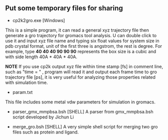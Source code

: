 ## Put some temporary files for sharing

* cp2k2gro.exe [Windows]

This is a simple program, it can read a general xyz trajectory file then generate a gro trajectory for gromacs tool analysis.
U can double click to use it and input xyz file name and typing six float values for system size in pdb crystal format, unit of the first three is angstrom, the rest is degree. For example, type **40 40 40 90 90 90** represents the box size is a cubic and with side length 40A * 40A * 40A.


__NOTE__ If you use cp2k output xyz file within time stamp [fs] in comment line, such as "time = " , program will read it and output each frame time to gro trajectory file [ps], it is very useful for analyzing those properties related with simulation time.

* param.txt 

This file includes some metal vdw parameters for simulation in gromacs.

* parser_gmx_mmpbsa.bsh [SHELL]
A parser from gmx_mmpbsa.bsh script developed by Jichun Li

* merge_gro.bsh [SHELL]
A very simple shell script for merging two gro files such as protein and ligand.

